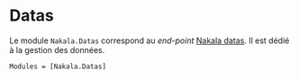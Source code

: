 # Datas

Le module `Nakala.Datas` correspond au *end-point* [Nakala datas](https://api.nakala.fr/doc#operations-tag-datas). Il est dédié à la gestion des données.

```@autodocs
Modules = [Nakala.Datas]
```
